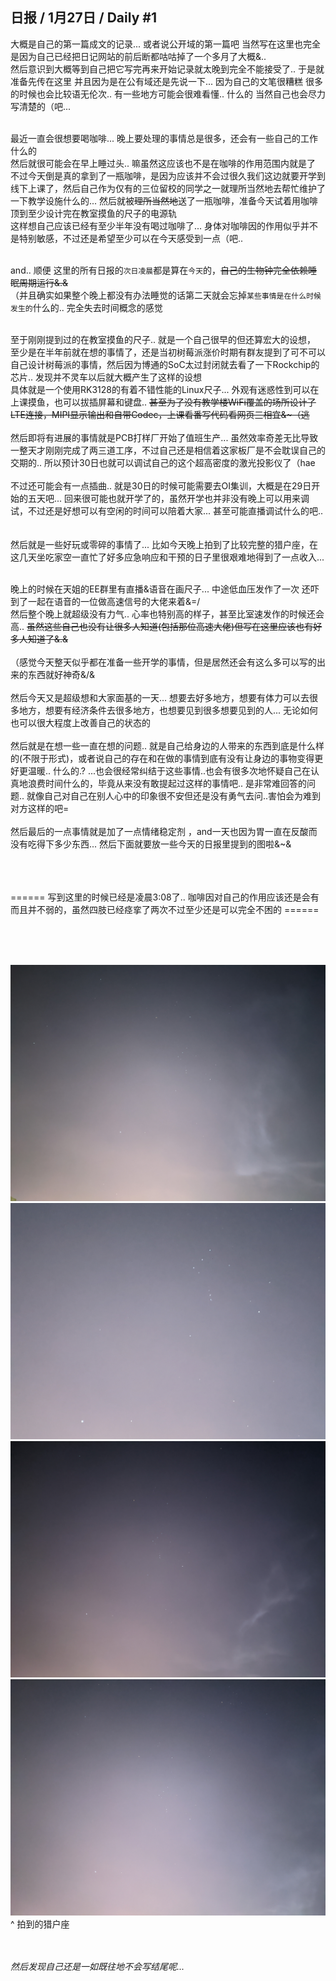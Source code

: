 ## 日报 / 1月27日 / Daily #1

大概是自己的第一篇成文的记录... 或者说公开域的第一篇吧 当然写在这里也完全是因为自己已经把日记网站的前后断都咕咕掉了一个多月了大概&.. 
<br> 然后意识到大概等到自己把它写完再来开始记录就太晚到完全不能接受了.. 于是就准备先传在这里 并且因为是在公有域还是先说一下... 因为自己的文笔很糟糕 很多的时候也会比较语无伦次.. 有一些地方可能会很难看懂.. 什么的 当然自己也会尽力写清楚的（吧...<br><br>

最近一直会很想要喝咖啡... 晚上要处理的事情总是很多，还会有一些自己的工作什么的<br> 然后就很可能会在早上睡过头.. 嘛虽然这应该也不是在咖啡的作用范围内就是了<br>
不过今天倒是真的拿到了一瓶咖啡，是因为应该并不会过很久我们这边就要开学到线下上课了，然后自己作为仅有的三位留校的同学之一就理所当然地去帮忙维护了一下教学设施什么的... 然后就被~~理所当然地~~送了一瓶咖啡，准备今天试着用咖啡顶到至少设计完在教室摸鱼的尺子的电源轨<br>
这样想自己应该已经有至少半年没有喝过咖啡了... 身体对咖啡因的作用似乎并不是特别敏感，不过还是希望至少可以在今天感受到一点（吧.. 
<br><br>

and.. 顺便 这里的所有日报的`次日凌晨`都是算在`今天`的，~~自己的生物钟完全依赖睡眠周期运行&.&~~
<br>
（并且确实如果整个晚上都没有办法睡觉的话第二天就会忘掉`某些事情是在什么时候发生的`什么的.. 完全失去时间概念的感觉
<br><br>

至于刚刚提到过的在教室摸鱼的尺子.. 就是一个自己很早的但还算宏大的设想， 至少是在半年前就在想的事情了，还是当初树莓派涨价时期有群友提到了可不可以自己设计树莓派的事情，然后因为博通的SoC太过封闭就去看了一下Rockchip的芯片.. 发现并不灵车以后就大概产生了这样的设想 <br>
具体就是一个使用RK3128的有着不错性能的Linux尺子... 外观有迷惑性到可以在上课摸鱼，也可以拔插屏幕和键盘.. ~~甚至为了没有教学楼WiFi覆盖的场所设计了LTE连接，MIPI显示输出和自带Codec，上课看番写代码看网页三相宜&~（逃~~
<br><br>
然后即将有进展的事情就是PCB打样厂开始了值班生产... 虽然效率奇差无比导致一整天才刚刚完成了两三道工序，不过自己还是相信着这家板厂是不会耽误自己的交期的.. 所以预计30日也就可以调试自己的这个超高密度的激光投影仪了（hae
<br><br>
不过还可能会有一点插曲.. 就是30日的时候可能需要去OI集训，大概是在29日开始的五天吧... 回来很可能也就开学了的，虽然开学也并非没有晚上可以用来调试，不过还是好想可以有空闲的时间可以陪着大家... 甚至可能直播调试什么的吧..
<br><br>
<br>
然后就是一些好玩或零碎的事情了... 比如今天晚上拍到了比较完整的猎户座，在这几天坐吃家空一直忙了好多应急响应和干预的日子里很艰难地得到了一点收入... <br><br>

晚上的时候在天姐的EE群里有直播&语音在画尺子... 中途低血压发作了一次 还吓到了一起在语音的一位做高速信号的大佬来着&=/
<br>
然后整个晚上就超级没有力气.. 心率也特别高的样子，甚至比室速发作的时候还会高.. ~~虽然这些自己也没有让很多人知道(包括那位高速大佬)但写在这里应该也有好多人知道了&.&~~
<br><br>
（感觉今天整天似乎都在准备一些开学的事情，但是居然还会有这么多可以写的出来的东西就好神奇&/&
<br><br>
然后今天又是超级想和大家面基的一天... 想要去好多地方，想要有体力可以去很多地方，想要有经济条件去很多地方，也想要见到很多想要见到的人... 无论如何也可以很大程度上改善自己的状态的
<br><br>
然后就是在想一些一直在想的问题.. 就是自己给身边的人带来的东西到底是什么样的(不限于形式)，或者说自己的存在和在做的事情到底有没有让身边的事物变得更好更温暖.. 什么的.? ...也会很经常纠结于这些事情..也会有很多次地怀疑自己在认真地浪费时间什么的，毕竟从来没有敢提起过这样的事情吧.. 是非常难回答的问题.. 就像自己对自己在别人心中的印象很不安但还是没有勇气去问..害怕会为难到对方这样的吧= 
<br><br>
然后最后的一点事情就是加了一点情绪稳定剂 ，and一天也因为胃一直在反酸而没有吃得下多少东西... 然后下面就要放一些今天的日报里提到的图啦&~&

<br><br><br>
====== 写到这里的时候已经是凌晨3:08了.. 咖啡因对自己的作用应该还是会有而且并不弱的，虽然四肢已经痉挛了两次不过至少还是可以完全不困的 ======

<br><br><br>

![ex-1](img/jan-27-1.jpg)
<br>
![ex-2](img/jan-27-2.jpg)
<br>
![ex-3](img/jan-27-3.jpg)
<br>
![ex-4](img/jan-27-4.jpg)
<br>
^ 拍到的猎户座 
<br><br><br>

*然后发现自己还是一如既往地不会写结尾呢...*